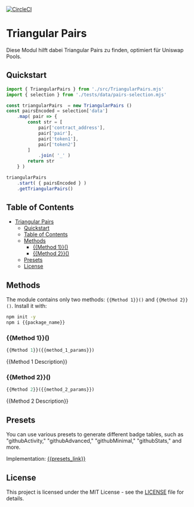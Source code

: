 [![CircleCI](https://img.shields.io/circleci/build/github/{{username}}/{{repository}}/{{branch}})]({{circleci_link}})


# Triangular Pairs

Diese Modul hilft dabei Triangular Pairs zu finden, optimiert für Uniswap Pools.

## Quickstart

```js
import { TriangularPairs } from './src/TriangularPairs.mjs'
import { selection } from './tests/data/pairs-selection.mjs'

const triangularPairs  = new TriangularPairs ()
const pairsEncoded = selection['data']
    .map( pair => {
        const str = [
            pair['contract_address'],
            pair['pair'],
            pair['token1'],
            pair['token2']
        ]
            .join( '_' )
        return str
    } )

triangularPairs
    .start( { pairsEncoded } )
    .getTriangularPairs()
```



## Table of Contents

- [Triangular Pairs](#triangular-pairs)
  - [Quickstart](#quickstart)
  - [Table of Contents](#table-of-contents)
  - [Methods](#methods)
    - [{{Method 1}}()](#method-1)
    - [{{Method 2}}()](#method-2)
  - [Presets](#presets)
  - [License](#license)


## Methods 

The module contains only two methods: `{{Method 1}}()` and `{{Method 2}}()`. Install it with:

```bash
npm init -y
npm i {{package_name}}
```

### {{Method 1}}()

```js
{{Method 1}}({{method_1_params}})
```

{{Method 1 Description}}

### {{Method 2}}()

```js
{{Method 2}}({{method_2_params}})
```

{{Method 2 Description}}

## Presets

You can use various presets to generate different badge tables, such as "githubActivity," "githubAdvanced," "githubMinimal," "githubStats," and more.

Implementation: [{{presets_link}}]({{presets_link}})

## License

This project is licensed under the MIT License - see the [LICENSE](LICENSE) file for details.
